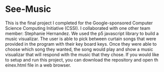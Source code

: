 # See-Music

This is the final project I completed for the Google-sponsored Computer Science Computing Initiative (CSSI). I collaborated with one other team member: Stephanie Hernandez.
We used the p5 javascript library to build a music visualizar. The user is able to pick between curtain songs that were provided in the program with their key board keys. Once they were able to choose which song they wanted, the song would play and show a music visualizar that will respond with the music that they chose.
If you would like to setup and run this project, you can download the repository and open th einex.html file in a web browser.
